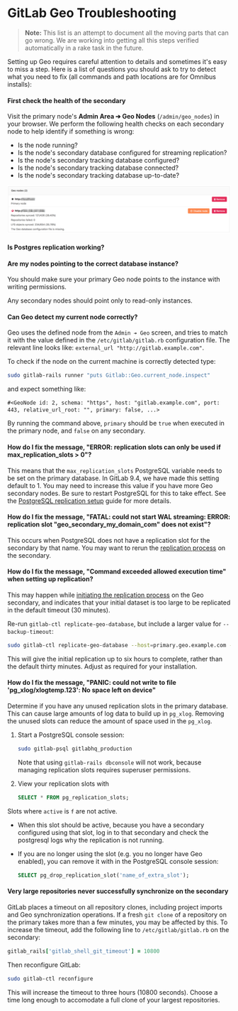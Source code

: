 # GitLab Geo Troubleshooting

>**Note:**
This list is an attempt to document all the moving parts that can go wrong.
We are working into getting all this steps verified automatically in a
rake task in the future.

Setting up Geo requires careful attention to details and sometimes it's easy to
miss a step. Here is a list of questions you should ask to try to detect
what you need to fix (all commands and path locations are for Omnibus installs):

#### First check the health of the secondary

Visit the primary node's **Admin Area ➔ Geo Nodes** (`/admin/geo_nodes`) in
your browser. We perform the following health checks on each secondary node
to help identify if something is wrong:

- Is the node running?
- Is the node's secondary database configured for streaming replication?
- Is the node's secondary tracking database configured?
- Is the node's secondary tracking database connected?
- Is the node's secondary tracking database up-to-date?

![GitLab Geo health check](img/geo-node-healthcheck.png)

#### Is Postgres replication working?

#### Are my nodes pointing to the correct database instance?

You should make sure your primary Geo node points to the instance with
writing permissions.

Any secondary nodes should point only to read-only instances.

#### Can Geo detect my current node correctly?

Geo uses the defined node from the `Admin ➔ Geo` screen, and tries to match
it with the value defined in the `/etc/gitlab/gitlab.rb` configuration file.
The relevant line looks like: `external_url "http://gitlab.example.com"`.

To check if the node on the current machine is correctly detected type:

```bash
sudo gitlab-rails runner "puts Gitlab::Geo.current_node.inspect"
```

and expect something like:

```
#<GeoNode id: 2, schema: "https", host: "gitlab.example.com", port: 443, relative_url_root: "", primary: false, ...>
```

By running the command above, `primary` should be `true` when executed in
the primary node, and `false` on any secondary.

#### How do I fix the message, "ERROR:  replication slots can only be used if max_replication_slots > 0"?

This means that the `max_replication_slots` PostgreSQL variable needs to
be set on the primary database. In GitLab 9.4, we have made this setting
default to 1. You may need to increase this value if you have more Geo
secondary nodes. Be sure to restart PostgreSQL for this to take
effect. See the [PostgreSQL replication
setup](database.md#postgresql-replication) guide for more details.

#### How do I fix the message, "FATAL:  could not start WAL streaming: ERROR:  replication slot "geo_secondary_my_domain_com" does not exist"?

This occurs when PostgreSQL does not have a replication slot for the
secondary by that name. You may want to rerun the [replication
process](database.md) on the secondary.

#### How do I fix the message, "Command exceeded allowed execution time" when setting up replication?

This may happen while [initiating the replication process](database.md#step-4-initiate-the-replication-process) on the Geo secondary, and indicates that your
initial dataset is too large to be replicated in the default timeout (30 minutes).

Re-run `gitlab-ctl replicate-geo-database`, but include a larger value for
`--backup-timeout`:

```bash
sudo gitlab-ctl replicate-geo-database --host=primary.geo.example.com --slot-name=secondary_geo_example_com --backup-timeout=21600
```

This will give the initial replication up to six hours to complete, rather than
the default thirty minutes. Adjust as required for your installation.

#### How do I fix the message, "PANIC: could not write to file 'pg_xlog/xlogtemp.123': No space left on device"

Determine if you have any unused replication slots in the primary database.  This can cause large amounts of log data to build up in `pg_xlog`.
Removing the unused slots can reduce the amount of space used in the `pg_xlog`.

1. Start a PostgreSQL console session:

    ```bash
    sudo gitlab-psql gitlabhq_production
    ```

    Note that using `gitlab-rails dbconsole` will not work, because managing replication slots requires superuser permissions.

2. View your replication slots with

     ```sql
     SELECT * FROM pg_replication_slots;
     ```

Slots where `active` is `f` are not active.

- When this slot should be active, because you have a secondary configured using that slot,
log in to that secondary and check the postgresql logs why the replication is not running.

- If you are no longer using the slot (e.g. you no longer have Geo enabled), you can remove it with in the PostgreSQL console session:

    ```sql
    SELECT pg_drop_replication_slot('name_of_extra_slot');
    ```

#### Very large repositories never successfully synchronize on the secondary

GitLab places a timeout on all repository clones, including project imports
and Geo synchronization operations. If a fresh `git clone` of a repository
on the primary takes more than a few minutes, you may be affected by this.
To increase the timeout, add the following line to `/etc/gitlab/gitlab.rb`
on the secondary:

```ruby
gitlab_rails['gitlab_shell_git_timeout'] = 10800
```

Then reconfigure GitLab:

```bash
sudo gitlab-ctl reconfigure
```

This will increase the timeout to three hours (10800 seconds). Choose a time
long enough to accomodate a full clone of your largest repositories.

